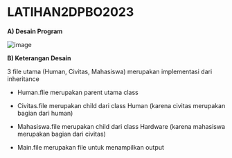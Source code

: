 # LATIHAN2DPBO2023

__A) Desain Program__

![image](https://user-images.githubusercontent.com/99590350/218919338-b20bee07-ee5d-4e90-8b26-4f9b47b4f081.png)

__B) Keterangan Desain__

3 file utama (Human, Civitas, Mahasiswa) merupakan implementasi dari inheritance

- Human.flie merupakan parent utama class
- Civitas.file merupakan child dari class Human (karena civitas merupakan bagian dari human)
- Mahasiswa.file merupakan child dari class Hardware  (karena mahasiswa merupakan bagian dari civitas)

- Main.file merupakan file untuk menampilkan output
